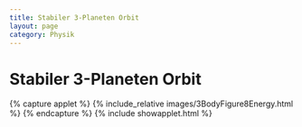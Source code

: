 ```yaml
---
title: Stabiler 3-Planeten Orbit
layout: page
category: Physik
---
```


# Stabiler 3-Planeten Orbit


{% capture applet %} {% include_relative images/3BodyFigure8Energy.html %} {% endcapture %}
{% include showapplet.html %}
